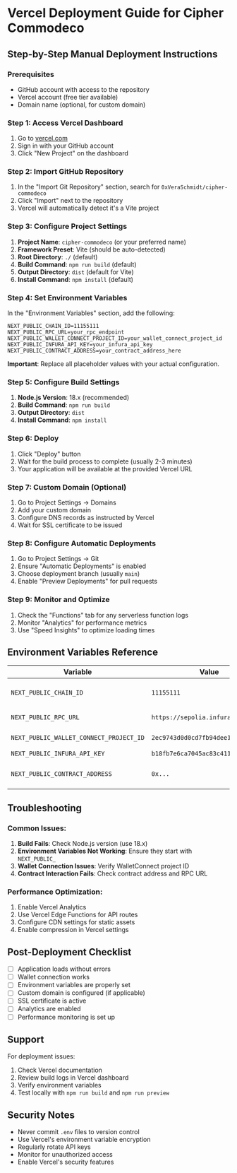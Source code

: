 # Vercel Deployment Guide for Cipher Commodeco

## Step-by-Step Manual Deployment Instructions

### Prerequisites
- GitHub account with access to the repository
- Vercel account (free tier available)
- Domain name (optional, for custom domain)

### Step 1: Access Vercel Dashboard
1. Go to [vercel.com](https://vercel.com)
2. Sign in with your GitHub account
3. Click "New Project" on the dashboard

### Step 2: Import GitHub Repository
1. In the "Import Git Repository" section, search for `0xVeraSchmidt/cipher-commodeco`
2. Click "Import" next to the repository
3. Vercel will automatically detect it's a Vite project

### Step 3: Configure Project Settings
1. **Project Name**: `cipher-commodeco` (or your preferred name)
2. **Framework Preset**: Vite (should be auto-detected)
3. **Root Directory**: `./` (default)
4. **Build Command**: `npm run build` (default)
5. **Output Directory**: `dist` (default for Vite)
6. **Install Command**: `npm install` (default)

### Step 4: Set Environment Variables
In the "Environment Variables" section, add the following:

```
NEXT_PUBLIC_CHAIN_ID=11155111
NEXT_PUBLIC_RPC_URL=your_rpc_endpoint
NEXT_PUBLIC_WALLET_CONNECT_PROJECT_ID=your_wallet_connect_project_id
NEXT_PUBLIC_INFURA_API_KEY=your_infura_api_key
NEXT_PUBLIC_CONTRACT_ADDRESS=your_contract_address_here
```

**Important**: Replace all placeholder values with your actual configuration.

### Step 5: Configure Build Settings
1. **Node.js Version**: 18.x (recommended)
2. **Build Command**: `npm run build`
3. **Output Directory**: `dist`
4. **Install Command**: `npm install`

### Step 6: Deploy
1. Click "Deploy" button
2. Wait for the build process to complete (usually 2-3 minutes)
3. Your application will be available at the provided Vercel URL

### Step 7: Custom Domain (Optional)
1. Go to Project Settings → Domains
2. Add your custom domain
3. Configure DNS records as instructed by Vercel
4. Wait for SSL certificate to be issued

### Step 8: Configure Automatic Deployments
1. Go to Project Settings → Git
2. Ensure "Automatic Deployments" is enabled
3. Choose deployment branch (usually `main`)
4. Enable "Preview Deployments" for pull requests

### Step 9: Monitor and Optimize
1. Check the "Functions" tab for any serverless function logs
2. Monitor "Analytics" for performance metrics
3. Use "Speed Insights" to optimize loading times

## Environment Variables Reference

| Variable | Value | Description |
|----------|-------|-------------|
| `NEXT_PUBLIC_CHAIN_ID` | `11155111` | Sepolia testnet chain ID |
| `NEXT_PUBLIC_RPC_URL` | `https://sepolia.infura.io/v3/...` | RPC endpoint for blockchain |
| `NEXT_PUBLIC_WALLET_CONNECT_PROJECT_ID` | `2ec9743d0d0cd7fb94dee1a7e6d33475` | WalletConnect project ID |
| `NEXT_PUBLIC_INFURA_API_KEY` | `b18fb7e6ca7045ac83c41157ab93f990` | Infura API key |
| `NEXT_PUBLIC_CONTRACT_ADDRESS` | `0x...` | Deployed smart contract address |

## Troubleshooting

### Common Issues:
1. **Build Fails**: Check Node.js version (use 18.x)
2. **Environment Variables Not Working**: Ensure they start with `NEXT_PUBLIC_`
3. **Wallet Connection Issues**: Verify WalletConnect project ID
4. **Contract Interaction Fails**: Check contract address and RPC URL

### Performance Optimization:
1. Enable Vercel Analytics
2. Use Vercel Edge Functions for API routes
3. Configure CDN settings for static assets
4. Enable compression in Vercel settings

## Post-Deployment Checklist

- [ ] Application loads without errors
- [ ] Wallet connection works
- [ ] Environment variables are properly set
- [ ] Custom domain is configured (if applicable)
- [ ] SSL certificate is active
- [ ] Analytics are enabled
- [ ] Performance monitoring is set up

## Support

For deployment issues:
1. Check Vercel documentation
2. Review build logs in Vercel dashboard
3. Verify environment variables
4. Test locally with `npm run build` and `npm run preview`

## Security Notes

- Never commit `.env` files to version control
- Use Vercel's environment variable encryption
- Regularly rotate API keys
- Monitor for unauthorized access
- Enable Vercel's security features
